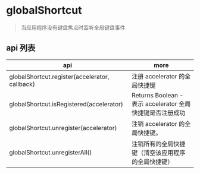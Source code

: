 # globalShortcut

> 当应用程序没有键盘焦点时监听全局键盘事件

## api 列表

| api                                            | more                                                      |
| ---------------------------------------------- | --------------------------------------------------------- |
| globalShortcut.register(accelerator, callback) | 注册 accelerator 的全局快捷键                             |
| globalShortcut.isRegistered(accelerator)       | Returns Boolean - 表示 accelerator 全局快捷键是否注册成功 |
| globalShortcut.unregister(accelerator)         | 注销 accelerator 的全局快捷键。                           |
| globalShortcut.unregisterAll()                 | 注销所有的全局快捷键（清空该应用程序的全局快捷键）        |